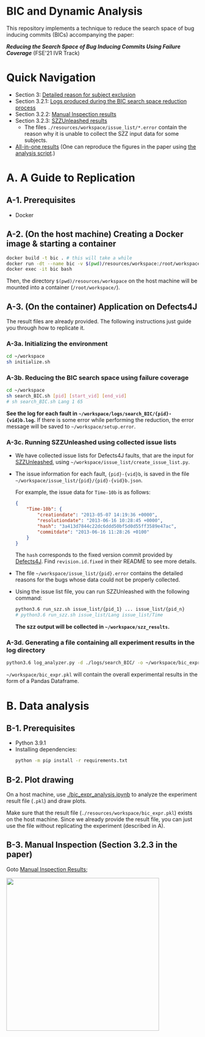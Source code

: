 # BIC and Dynamic Analysis

This repository implements a technique to reduce the search space of bug inducing commits (BICs) accompanying the paper:

*__Reducing the Search Space of Bug Inducing Commits Using Failure Coverage__* (FSE'21 IVR Track)

# Quick Navigation
- Section 3: [Detailed reason for subject exclusion](./resources/workspace/setup.error)
- Section 3.2.1: [Logs produced during the BIC search space reduction process](./resources/workspace/logs/search_BIC/)
- Section 3.2.2: [Manual Inspection results](./soundness_validation/README.md)
- Section 3.2.3: [SZZUnleashed results](./resources/workspace/szz_reults)
  - The files `./resources/workspace/issue_list/*.error` contain the reason why it is unable to collect the SZZ input data for some subjects.
- [All-in-one results](./resources/workspace/bic_expr.pkl) (One can reproduce the figures in the paper using [the analysis script](./bic_expr_analysis.ipynb).)

# A. A Guide to Replication
## A-1. Prerequisites
- Docker

## A-2. (On the host machine) Creating a Docker image & starting a container
```bash
docker build -t bic . # this will take a while
docker run -dt --name bic -v $(pwd)/resources/workspace:/root/workspace bic:latest
docker exec -it bic bash
```
Then, the directory `$(pwd)/resources/workspace` on the host machine will be mounted into a container (`/root/workspace/`).

## A-3. (On the container) Application on Defects4J

The result files are already provided. The following instructions just guide you through how to replicate it.

### A-3a. Initializing the environment
```bash
cd ~/workspace
sh initialize.sh
```

### A-3b. Reducing the BIC search space using failure coverage

```bash
cd ~/workspace
sh search_BIC.sh [pid] [start_vid] [end_vid]
# sh search_BIC.sh Lang 1 65
```

**See the log for each fault in `~/workspace/logs/search_BIC/{pid}-{vid}b.log`.** If there is some error while performing the reduction, the error message will be saved to `~/workspace/setup.error`.

### A-3c. Running SZZUnleashed using collected issue lists

- We have collected issue lists for Defects4J faults,
that are the input for [SZZUnleashed](https://github.com/wogscpar/SZZUnleashed), using `~/workspace/issue_list/create_issue_list.py`.
- The issue information for each fault, `{pid}-{vid}b`, is saved in the file `~/workspace/issue_list/{pid}/{pid}-{vid}b.json`.
  
  For example, the issue data for `Time-10b` is as follows:
  ```json
  {
      "Time-10b": {
          "creationdate": "2013-05-07 14:19:36 +0000",
          "resolutiondate": "2013-06-16 10:28:45 +0000",
          "hash": "3a413d7844c22dc6ddd50bf5d0d55ff3589e47ac",
          "commitdate": "2013-06-16 11:28:26 +0100"
      }
  }
  ```
    The `hash` corresponds to the fixed version commit provided by [Defects4J](https://github.com/rjust/defects4j). Find `revision.id.fixed` in their README to see more details.
- The file `~/workspace/issue_list/{pid}.error` contains the detailed reasons for the bugs whose data could not be properly collected.
- Using the issue list file, you can run SZZUnleashed with the following command:
    ```bash
    python3.6 run_szz.sh issue_list/{pid_1} ... issue_list/{pid_n}
    # python3.6 run_szz.sh issue_list/Lang issue_list/Time
    ```
    **The szz output will be collected in `~/workspace/szz_results`.**

### A-3d. Generating a file containing all experiment results in the log directory
```bash
python3.6 log_analyzer.py -d ./logs/search_BIC/ -o ~/workspace/bic_expr.pkl
```

`~/workspace/bic_expr.pkl` will contain the overall experimental results in the form of a Pandas Dataframe.

# B. Data analysis

## B-1. Prerequisites
- Python 3.9.1
- Installing dependencies:
    ```bash
    python -m pip install -r requirements.txt
    ```

## B-2. Plot drawing
On a host machine, use [./bic_expr_analysis.ipynb](./bic_expr_analysis.ipynb) to analyze the
experiment result file (`.pkl`) and draw plots.

Make sure that the result file (`./resources/workspace/bic_expr.pkl`) exists on the host machine.
Since we already provide the result file, you can just use the file without replicating the experiment (described in A).


## B-3. Manual Inspection (Section 3.2.3 in the paper)

Goto [Manual Inspection Results](./soundness_validation/README.md);


<img src="https://cdn140.picsart.com/264239141021202.jpg?type=webp&to=min&r=640)" width="400px">
